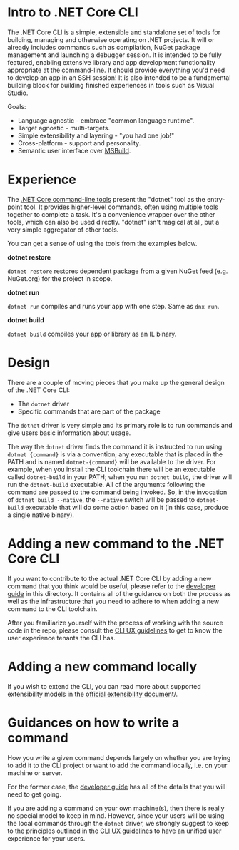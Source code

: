 Intro to .NET Core CLI
======================

The .NET Core CLI is a simple, extensible and standalone set of tools for building, managing and otherwise operating on .NET projects. It will or already includes commands such as compilation, NuGet package management and launching a debugger session. It is intended to be fully featured, enabling extensive library and app development functionality appropriate at the command-line. It should provide everything you'd need to develop an app in an SSH session! It is also intended to be a fundamental building block for building finished experiences in tools such as Visual Studio.

Goals:

- Language agnostic - embrace "common language runtime".
- Target agnostic - multi-targets.
- Simple extensibility and layering - "you had one job!"
- Cross-platform - support and personality.
- Semantic user interface over [MSBuild](https://github.com/Microsoft/msbuild).

Experience 
==========

The [.NET Core command-line tools](https://github.com/dotnet/cli) present the "dotnet" tool as the entry-point tool. It provides higher-level commands, often using multiple tools together to complete a task. It's a convenience wrapper over the other tools, which can also be used directly. "dotnet" isn't magical at all, but a very simple aggregator of other tools.

You can get a sense of using the tools from the examples below.

**dotnet restore**

`dotnet restore` restores dependent package from a given NuGet feed (e.g. NuGet.org) for the project in scope.

**dotnet run**

`dotnet run` compiles and runs your app with one step. Same as `dnx run`.

**dotnet build**

`dotnet build` compiles your app or library as an IL binary.

Design
======

There are a couple of moving pieces that you make up the general design of the .NET Core CLI:

* The `dotnet` driver
* Specific commands that are part of the package

The `dotnet` driver is very simple and its primary role is to run commands and give users basic information about usage. 

The way the `dotnet` driver finds the command it is instructed to run using `dotnet {command}` is via a convention; any executable that is placed in the PATH and is named `dotnet-{command}` will be available to the driver. For example, when you install the CLI toolchain there will be an executable called `dotnet-build` in your PATH; when you run `dotnet build`, the driver will run the `dotnet-build` executable. All of the arguments following the command are passed to the command being invoked. So, in the invocation of `dotnet build --native`, the `--native` switch will be passed to `dotnet-build` executable that will do some action based on it (in this case, produce a single native binary).

Adding a new command to the .NET Core CLI 
=========================================

If you want to contribute to the actual .NET Core CLI by adding a new command that you think would be useful, please refer to the [developer guide](developer-guide.md) in this directory. It contains all of the guidance on both the process as well as the infrastructure that you need to adhere to when adding a new command to the CLI toolchain. 

After you familiarize yourself with the process of working with the source code in the repo, please consult the [CLI UX guidelines](cli-ux-guidelines.md) to get to know the user experience tenants the CLI has. 

Adding a new command locally
============================ 
If you wish to extend the CLI, you can read more about supported extensibility models in the [official extensibility document](https://docs.microsoft.com/en-us/dotnet/articles/core/tools/extensibility)/. 

Guidances on how to write a command 
===================================
How you write a given command depends largely on whether you are trying to add it to the CLI project or want to add the command locally, i.e. on your machine or server. 

For the former case, the [developer guide](developer-guide.md) has all of the details that you will need to get going. 

If you are adding a command on your own machine(s), then there is really no special model to keep in mind. However, since your users will be using the local commands through the `dotnet` driver, we strongly suggest to keep to the principles outlined in the [CLI UX guidelines](cli-ux-guidelines.md) to have an unified user experience for your users. 
